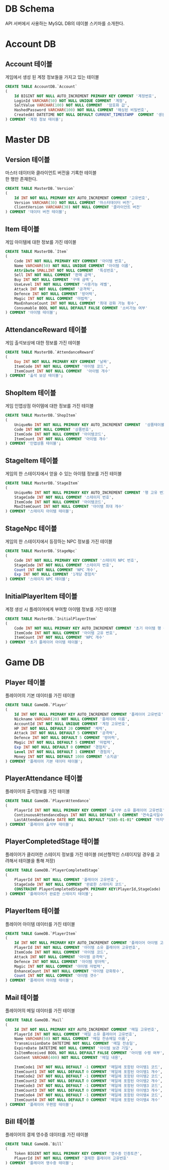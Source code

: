 # DB Schema
API 서버에서 사용하는 MySQL DB의 테이블 스키마를 소개한다.

# Account DB

## Account 테이블
게임에서 생성 된 계정 정보들을 가지고 있는 테이블

```sql
CREATE TABLE AccountDB.`Account`
(
    Id BIGINT NOT NULL AUTO_INCREMENT PRIMARY KEY COMMENT '계정번호',
    LoginId VARCHAR(50) NOT NULL UNIQUE COMMENT '계정',
    SaltValue VARCHAR(100) NOT NULL COMMENT  '암호화 값',
    HashedPassword VARCHAR(100) NOT NULL COMMENT '해싱된 비밀번호',
    CreatedAt DATETIME NOT NULL DEFAULT CURRENT_TIMESTAMP  COMMENT '생성 날짜'
) COMMENT '계정 정보 테이블';
```   


# Master DB

## Version 테이블
마스터 데이터와 클라이언트 버전을 기록한 테이블   
한 행만 존재한다.
```sql
CREATE TABLE MasterDB.`Version`
(
	Id INT NOT NULL PRIMARY KEY AUTO_INCREMENT COMMENT '고유번호',
	Version VARCHAR(30) NOT NULL COMMENT '마스터데이터 버전',
    ClientVersion VARCHAR(30) NOT NULL COMMENT '클라이언트 버전'
) COMMENT '데이터 버전 테이블';
```

## Item 테이블
게임 아이템에 대한 정보를 가진 테이블
```sql
CREATE TABLE MasterDB.`Item`
(
    Code INT NOT NULL PRIMARY KEY COMMENT '아이템 번호',
    Name VARCHAR(50) NOT NULL UNIQUE COMMENT '아이템 이름',
    Attribute SMALLINT NOT NULL COMMENT  '특성번호',
    Sell INT NOT NULL COMMENT '판매 금액',
    Buy INT NOT NULL COMMENT '구매 금액',
    UseLevel INT NOT NULL COMMENT '사용가능 레벨',
    Attack INT NOT NULL COMMENT '공격력',
    Defence INT NOT NULL COMMENT '방어력',
	Magic INT NOT NULL COMMENT '마법력',
    MaxEnhanceCount INT NOT NULL COMMENT '최대 강화 가능 횟수',
	Consumable BOOL NOT NULL DEFAULT FALSE COMMENT '소비가능 여부'
) COMMENT '아이템 테이블';
```

## AttendanceReward 테이블
게임 출석보상에 대한 정보를 가진 테이블
```sql
CREATE TABLE MasterDB.`AttendanceReward`
(
    Day INT NOT NULL PRIMARY KEY COMMENT '날짜',
    ItemCode INT NOT NULL COMMENT '아이템 코드',
    ItemCount INT NOT NULL COMMENT  '아이템 개수'
) COMMENT '출석 보상 테이블';

```

## ShopItem 테이블
게임 인앱상점 아이템에 대한 정보를 가진 테이블
```sql
CREATE TABLE MasterDB.`ShopItem`
(
	UniqueNo INT NOT NULL PRIMARY KEY AUTO_INCREMENT COMMENT  '상품테이블 고유번호',
	Code INT NOT NULL COMMENT '상품번호',
	ItemCode INT NOT NULL COMMENT '아이템코드',
    ItemCount INT NOT NULL COMMENT '아이템 개수'
) COMMENT '인앱상품 테이블';
```

## StageItem 테이블
게임의 한 스테이지에서 얻을 수 있는 아이템 정보를 가진 테이블
```sql
CREATE TABLE MasterDB.`StageItem`
(
	UniqueNo INT NOT NULL PRIMARY KEY AUTO_INCREMENT COMMENT '행 고유 번호',
	StageCode INT NOT NULL COMMENT '스테이지 번호',
	ItemCode INT NOT NULL COMMENT '아이템코드',
    MaxItemCount INT NOT NULL COMMENT '아이템 최대 개수'
) COMMENT '스테이지 아이템 테이블';
```

## StageNpc 테이블
게임의 한 스테이지에서 등장하는 NPC 정보를 가진 테이블
```sql
CREATE TABLE MasterDB.`StageNpc`
(
	Code INT NOT NULL PRIMARY KEY COMMENT '스테이지 NPC 번호',
	StageCode INT NOT NULL COMMENT '스테이지 번호',
	Count INT NOT NULL COMMENT 'NPC 개수',
	Exp INT NOT NULL COMMENT '1개당 경험치'
) COMMENT '스테이지 NPC 테이블';
```

## InitialPlayerItem 테이블
계정 생성 시 플레이어에게 부여할 아이템 정보를 가진 테이블
```sql
CREATE TABLE MasterDB.`InitialPlayerItem`
(
	Code INT NOT NULL PRIMARY KEY AUTO_INCREMENT COMMENT '초기 아이템 행 공유 번호',
	ItemCode INT NOT NULL COMMENT '아이템 고유 번호',
	ItemCount INT NOT NULL COMMENT 'NPC 개수'
) COMMENT '초기 플레이어 아이템 테이블';
```


# Game DB

## Player 테이블
플레이어의 기본 데이터를 가진 테이블
```sql
CREATE TABLE GameDB.`Player`
(
	Id INT NOT NULL PRIMARY KEY AUTO_INCREMENT COMMENT '플레이어 고유번호',
    Nickname VARCHAR(20) NOT NULL COMMENT '플레이어 이름',
    AccountId INT NOT NULL UNIQUE COMMENT '계정 고유번호',
    HP INT NOT NULL DEFAULT 20 COMMENT '체력',
    Attack INT NOT NULL DEFAULT 5 COMMENT '공격력',
    Defence INT NOT NULL DEFAULT 5 COMMENT '방어력',
    Magic INT NOT NULL DEFAULT 5 COMMENT '마법력',
    Exp INT NOT NULL DEFAULT 0 COMMENT '경험치',
    Level INT NOT NULL DEFAULT 1 COMMENT '경험치',
	Money INT NOT NULL DEFAULT 1000 COMMENT '소지금'
) COMMENT '플레이어 기본 데이터 테이블';
```

## PlayerAttendance 테이블
플레이어의 출석정보를 가진 테이블
```sql
CREATE TABLE GameDB.`PlayerAttendance`
(
    PlayerId INT NOT NULL PRIMARY KEY COMMENT '출석부 소유 플레이어 고유번호',
	ContinuousAttendanceDays INT NOT NULL DEFAULT 0 COMMENT '연속출석일수',
    LastAttendanceDate DATE NOT NULL DEFAULT "1985-01-01" COMMENT '마지막출석일'
) COMMENT '플레이어 출석부 테이블';
```

## PlayerCompletedStage 테이블
플레이어가 클리어한 스테이지 정보를 가진 테이블
(비선형적인 스테이지일 경우를 고려해서 테이블을 통해 저장)
```sql
CREATE TABLE GameDB.`PlayerCompletedStage`
(
    PlayerId INT NOT NULL COMMENT '플레이어 고유번호',
    StageCode INT NOT NULL COMMENT '완료한 스테이지 코드',
    CONSTRAINT PlayerCompletedStagePK PRIMARY KEY(PlayerId,StageCode)
) COMMENT '플레이어가 완료한 스테이지 테이블';
```


## PlayerItem 테이블
플레이어 아이템 데이터를 가진 테이블
```sql
CREATE TABLE GameDB.`PlayerItem`
(
	Id INT NOT NULL PRIMARY KEY AUTO_INCREMENT COMMENT '플레이어 아이템 고유번호',
	PlayerId INT NOT NULL COMMENT '아이템 소유 플레이어 고유번호',
    ItemCode INT NOT NULL COMMENT '아이템 코드',
    Attack INT NOT NULL COMMENT '아이템 공격력',
    Defence INT NOT NULL COMMENT '아이템 방어력',
    Magic INT NOT NULL COMMENT '아이템 마법력',
    EnhanceCount INT NOT NULL COMMENT '아이템 강화횟수',
    Count INT NOT NULL COMMENT '아이템 갯수'
) COMMENT '플레이어 아이템 테이블';
```

## Mail 테이블
플레이어의 메일 데이터를 가진 테이블
```sql
CREATE TABLE GameDB.`Mail`
(
    Id INT NOT NULL PRIMARY KEY AUTO_INCREMENT COMMENT '메일 고유번호',
    PlayerId INT NOT NULL COMMENT '메일 소유 플레이어 고유번호',
    Name VARCHAR(50) NOT NULL COMMENT '메일 전송메일 이름',
    TransmissionDate DATETIME NOT NULL COMMENT '메일 전송일',
    ExpireDate DATETIME NOT NULL COMMENT '아이템 보관 기일',
    IsItemReceived BOOL NOT NULL DEFAULT FALSE COMMENT '아이템 수령 여부',
	Content VARCHAR(400) NOT NULL COMMENT '메일 내용',
    
    ItemCode1 INT NOT NULL DEFAULT -1 COMMENT '메일에 포함된 아이템1 코드',
    ItemCount1 INT NOT NULL DEFAULT 0 COMMENT '메일에 포함된 아이템1 개수',
	ItemCode2 INT NOT NULL DEFAULT -1 COMMENT '메일에 포함된 아이템2 코드',
    ItemCount2 INT NOT NULL DEFAULT 0 COMMENT '메일에 포함된 아이템2 개수',
	ItemCode3 INT NOT NULL DEFAULT -1 COMMENT '메일에 포함된 아이템3 코드',
    ItemCount3 INT NOT NULL DEFAULT 0 COMMENT '메일에 포함된 아이템3 개수',
	ItemCode4 INT NOT NULL DEFAULT -1 COMMENT '메일에 포함된 아이템4 코드',
    ItemCount4 INT NOT NULL DEFAULT 0 COMMENT '메일에 포함된 아이템4 개수'
) COMMENT '플레이어 우편함 테이블';
```


## Bill 테이블
플레이어의 결제 영수증 데이터를 가진 테이블
```sql
CREATE TABLE GameDB.`Bill`
(
	Token BIGINT NOT NULL PRIMARY KEY COMMENT '영수증 인증토큰',
    PlayerId INT NOT NULL COMMENT '결제한 플레이어 고유번호' 
) COMMENT '플레이어 영수증 테이블';
```

